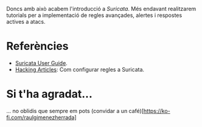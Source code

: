 Doncs amb això acabem l'introducció a *Suricata*. Més endavant realitzarem tutorials per a implementació de regles avançades, alertes i respostes actives a atacs.

# Referències
- [Suricata User Guide](https://suricata.readthedocs.io/en/suricata-4.1.2/index.html).
- [Hacking Articles](https://www.hackingarticles.in/configure-suricata-ids-ubuntu/): Com configurar regles a Suricata.

# Si t'ha agradat...
... no oblidis que sempre em pots (convidar a un café)[https://ko-fi.com/raulgimenezherrada]

